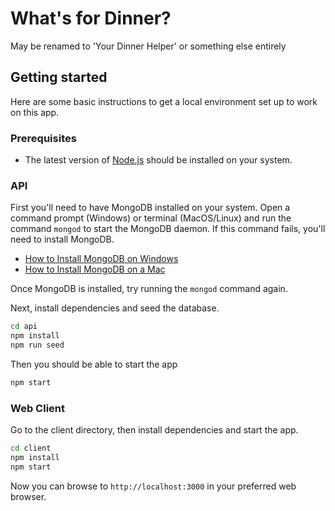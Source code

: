 # What's for Dinner?

May be renamed to 'Your Dinner Helper' or something else entirely

## Getting started
Here are some basic instructions to get a local environment set up to work on this app.

### Prerequisites
* The latest version of [Node.js](https://nodejs.org/en/download/package-manager/) should be installed on your system.

### API
First you'll need to have MongoDB installed on your system.
Open a command prompt (Windows) or terminal (MacOS/Linux) and run the command `mongod` to start the MongoDB daemon. If this command fails, you'll need to install MongoDB.
- [How to Install MongoDB on Windows](http://treehouse.github.io/installation-guides/windows/mongo-windows.html)
- [How to Install MongoDB on a Mac](http://treehouse.github.io/installation-guides/mac/mongo-mac.html)

Once MongoDB is installed, try running the `mongod` command again. 

Next, install dependencies and seed the database.
```bash
cd api
npm install
npm run seed
```

Then you should be able to start the app
```bash
npm start
```

### Web Client
Go to the client directory, then install dependencies and start the app.
```bash
cd client
npm install
npm start
```
Now you can browse to `http://localhost:3000` in your preferred web browser.